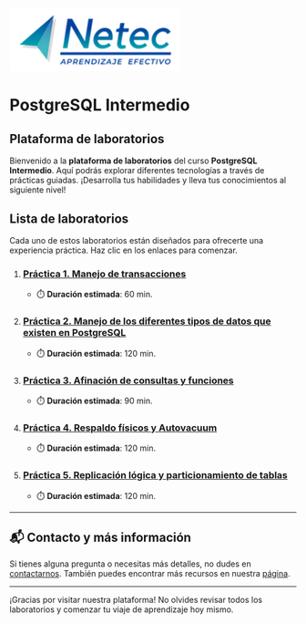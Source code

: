 <img src="images/neteclogo.png" alt="logo" width="300"/>

# PostgreSQL Intermedio

## Plataforma de laboratorios

Bienvenido a la **plataforma de laboratorios** del curso **PostgreSQL Intermedio**. Aquí podrás explorar diferentes tecnologías a través de prácticas guiadas. ¡Desarrolla tus habilidades y lleva tus conocimientos al siguiente nivel!

## Lista de laboratorios

Cada uno de estos laboratorios están diseñados para ofrecerte una experiencia práctica. Haz clic en los enlaces para comenzar.

01. ### [Práctica 1. Manejo de transacciones](./Capítulo1/README.md)
    - ⏱️ **Duración estimada**: 60 min.

02. ### [Práctica 2. Manejo de los diferentes tipos de datos que existen en PostgreSQL](./Capítulo2/README.md)
    - ⏱️ **Duración estimada**: 120 min.

03. ### [Práctica 3. Afinación de consultas y funciones](./Capítulo3/README.md)
    - ⏱️ **Duración estimada**: 90 min.
   
04. ### [Práctica 4. Respaldo físicos y Autovacuum](./Capítulo2/README.md)
    - ⏱️ **Duración estimada**: 120 min.

05. ### [Práctica 5. Replicación lógica y particionamiento de tablas](./Capítulo3/README.md)
    - ⏱️ **Duración estimada**: 120 min.

---
## 📬 **Contacto y más información**

Si tienes alguna pregunta o necesitas más detalles, no dudes en [contactarnos](mailto:soporte@netec.com). También puedes encontrar más recursos en nuestra [página](https://netec.com).

---

¡Gracias por visitar nuestra plataforma! No olvides revisar todos los laboratorios y comenzar tu viaje de aprendizaje hoy mismo.
